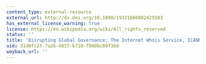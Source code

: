 ```yaml
---
content_type: external-resource
external_url: http://dx.doi.org/10.1080/19331680802425503
has_external_license_warning: true
license: https://en.wikipedia.org/wiki/All_rights_reserved
status: ''
title: 'Disrupting Global Governance: The Internet Whois Service, ICANN, and Privacy'
uid: 31d0fc2f-7a26-4837-b710-f080bc09f3bd
wayback_url: ''
---
```


